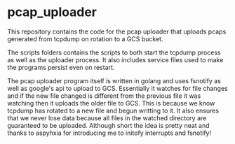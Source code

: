# pcap_uploader

This repository contains the code for the pcap uploader that uploads pcaps generated from tcpdump on rotation to a GCS bucket.

The scripts folders contains the scripts to both start the tcpdump process as well as the uploader process. It also includes service files used to make the programs persist even on restart.

The pcap uploader program itself is written in golang and uses fsnotify as well as google's api to upload to GCS. Essentially it watches for file changes and if the new file changed is different from the previous file it was watching then it uploads the older file to GCS. This is because we know tcpdump has rotated to a new file and begun writting to it. It also ensures that we never lose data because all files in the watched directory are guaranteed to be uploaded. Although short the idea is pretty neat and thanks to aspyhxia for introducing me to initofy interrupts and fsnotify!
